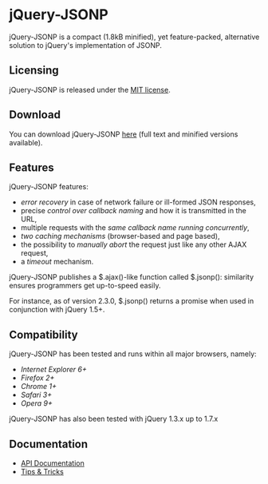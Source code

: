 # jQuery-JSONP

jQuery-JSONP is a compact (1.8kB minified), yet feature-packed, alternative solution to jQuery's implementation of JSONP.

## Licensing

jQuery-JSONP is released under the [MIT license](/jaubourg/jquery-jsonp/blob/master/MIT-LICENSE.txt).

## Download

You can download jQuery-JSONP [here](/jaubourg/jquery-jsonp/downloads) (full text and minified versions available).

## Features

jQuery-JSONP features:
* *error recovery* in case of network failure or ill-formed JSON responses,
* precise *control over callback naming* and how it is transmitted in the URL,
* multiple requests with the *same callback name running concurrently*,
* *two caching mechanisms* (browser-based and page based),
* the possibility to *manually abort* the request just like any other AJAX request,
* a *timeout* mechanism.

jQuery-JSONP publishes a $.ajax()-like function called $.jsonp(): similarity ensures programmers get up-to-speed easily.

For instance, as of version 2.3.0, $.jsonp() returns a promise when used in conjunction with jQuery 1.5+.

## Compatibility

jQuery-JSONP has been tested and runs within all major browsers, namely:
* *Internet Explorer 6+*
* *Firefox 2+*
* *Chrome 1+*
* *Safari 3+*
* *Opera 9+*

jQuery-JSONP has also been tested with jQuery 1.3.x up to 1.7.x

## Documentation

* [API Documentation](https://github.com/jaubourg/jquery-jsonp/blob/master/doc/API.md)
* [Tips & Tricks](https://github.com/jaubourg/jquery-jsonp/blob/master/doc/TipsAndTricks.md)
